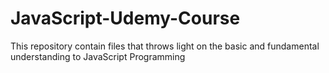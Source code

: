 # JavaScript-Udemy-Course
This repository contain files that throws light on the basic and fundamental understanding to JavaScript Programming
